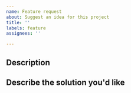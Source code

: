 ```yaml
---
name: Feature request
about: Suggest an idea for this project
title: ''
labels: feature
assignees: ''

---
```


## Description

## Describe the solution you'd like
